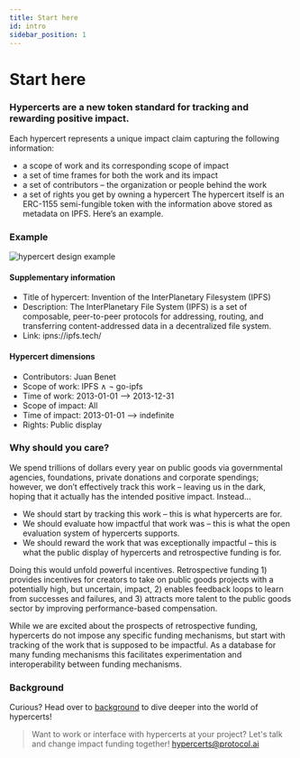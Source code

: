 ```yaml
---
title: Start here
id: intro
sidebar_position: 1
---
```


# Start here

### Hypercerts are a new token standard for tracking and rewarding positive impact.

Each hypercert represents a unique impact claim capturing the following information:
- a scope of work and its corresponding scope of impact
- a set of time frames for both the work and its impact
- a set of contributors – the organization or people behind the work
- a set of rights you get by owning a hypercert
The hypercert itself is an ERC-1155 semi-fungible token with the information above stored as metadata on IPFS. Here’s an example.

### Example
![hypercert design example](https://raw.githubusercontent.com/network-goods/hypercerts/main/docs/static/img/hypercert_example.png)

#### Supplementary information
- Title of hypercert: Invention of the InterPlanetary Filesystem (IPFS)
- Description: The InterPlanetary File System (IPFS) is a set of composable, peer-to-peer protocols for addressing, routing, and transferring content-addressed data in a decentralized file system.
- Link: ipns://ipfs.tech/

#### Hypercert dimensions
- Contributors: Juan Benet
- Scope of work: IPFS ∧ ¬ go-ipfs
- Time of work: 2013-01-01 --> 2013-12-31
- Scope of impact: All
- Time of impact: 2013-01-01 --> indefinite
- Rights: Public display

### Why should you care?
We spend trillions of dollars every year on public goods via governmental agencies, foundations, private donations and corporate spendings; however, we don’t effectively track this work – leaving us in the dark, hoping that it actually has the intended positive impact.
Instead…

- We should start by tracking this work – this is what hypercerts are for.
- We should evaluate how impactful that work was – this is what the open evaluation system of hypercerts supports.
- We should reward the work that was exceptionally impactful – this is what the public display of hypercerts and retrospective funding is for.

Doing this would unfold powerful incentives. Retrospective funding 1) provides incentives for creators to take on public goods projects with a potentially high, but uncertain, impact, 2) enables feedback loops to learn from successes and failures, and 3) attracts more talent to the public goods sector by improving performance-based compensation.

While we are excited about the prospects of retrospective funding, hypercerts do not impose any specific funding mechanisms, but start with tracking of the work that is supposed to be impactful. As a database for many funding mechanisms this facilitates experimentation and interoperability between funding mechanisms.

### Background
Curious? Head over to [background](background) to dive deeper into the world of hypercerts!

> Want to work or interface with hypercerts at your project? Let's talk and change impact funding together!
[hypercerts@protocol.ai](mailto:hypercerts@protocol.ai)
